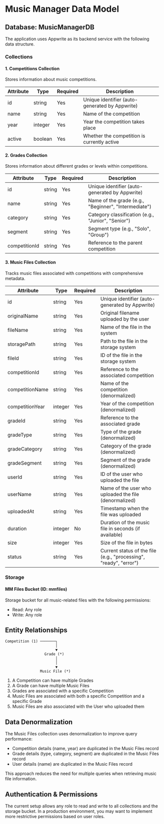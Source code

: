 # Music Manager Data Model

## Database: MusicManagerDB

The application uses Appwrite as its backend service with the following data structure.

### Collections

#### 1. Competitions Collection

Stores information about music competitions.

| Attribute | Type    | Required | Description                                    |
| --------- | ------- | -------- | ---------------------------------------------- |
| id        | string  | Yes      | Unique identifier (auto-generated by Appwrite) |
| name      | string  | Yes      | Name of the competition                        |
| year      | integer | Yes      | Year the competition takes place               |
| active    | boolean | Yes      | Whether the competition is currently active    |

#### 2. Grades Collection

Stores information about different grades or levels within competitions.

| Attribute     | Type   | Required | Description                                          |
| ------------- | ------ | -------- | ---------------------------------------------------- |
| id            | string | Yes      | Unique identifier (auto-generated by Appwrite)       |
| name          | string | Yes      | Name of the grade (e.g., "Beginner", "Intermediate") |
| category      | string | Yes      | Category classification (e.g., "Junior", "Senior")   |
| segment       | string | Yes      | Segment type (e.g., "Solo", "Group")                 |
| competitionId | string | Yes      | Reference to the parent competition                  |

#### 3. Music Files Collection

Tracks music files associated with competitions with comprehensive metadata.

| Attribute       | Type    | Required | Description                                                       |
| --------------- | ------- | -------- | ----------------------------------------------------------------- |
| id              | string  | Yes      | Unique identifier (auto-generated by Appwrite)                    |
| originalName    | string  | Yes      | Original filename uploaded by the user                            |
| fileName        | string  | Yes      | Name of the file in the system                                    |
| storagePath     | string  | Yes      | Path to the file in the storage system                            |
| fileId          | string  | Yes      | ID of the file in the storage system                              |
| competitionId   | string  | Yes      | Reference to the associated competition                           |
| competitionName | string  | Yes      | Name of the competition (denormalized)                            |
| competitionYear | integer | Yes      | Year of the competition (denormalized)                            |
| gradeId         | string  | Yes      | Reference to the associated grade                                 |
| gradeType       | string  | Yes      | Type of the grade (denormalized)                                  |
| gradeCategory   | string  | Yes      | Category of the grade (denormalized)                              |
| gradeSegment    | string  | Yes      | Segment of the grade (denormalized)                               |
| userId          | string  | Yes      | ID of the user who uploaded the file                              |
| userName        | string  | Yes      | Name of the user who uploaded the file (denormalized)             |
| uploadedAt      | string  | Yes      | Timestamp when the file was uploaded                              |
| duration        | integer | No       | Duration of the music file in seconds (if available)              |
| size            | integer | Yes      | Size of the file in bytes                                         |
| status          | string  | Yes      | Current status of the file (e.g., "processing", "ready", "error") |

### Storage

#### MM Files Bucket (ID: mmfiles)

Storage bucket for all music-related files with the following permissions:

- Read: Any role
- Write: Any role

## Entity Relationships

```
Competition (1) ───────┐
                       │
                       ▼
                  Grade (*)
                       │
                       │
                       ▼
                Music File (*)
```

1. A Competition can have multiple Grades
2. A Grade can have multiple Music Files
3. Grades are associated with a specific Competition
4. Music Files are associated with both a specific Competition and a specific Grade
5. Music Files are also associated with the User who uploaded them

## Data Denormalization

The Music Files collection uses denormalization to improve query performance:

- Competition details (name, year) are duplicated in the Music Files record
- Grade details (type, category, segment) are duplicated in the Music Files record
- User details (name) are duplicated in the Music Files record

This approach reduces the need for multiple queries when retrieving music file information.

## Authentication & Permissions

The current setup allows any role to read and write to all collections and the storage bucket. In a production environment, you may want to implement more restrictive permissions based on user roles.

